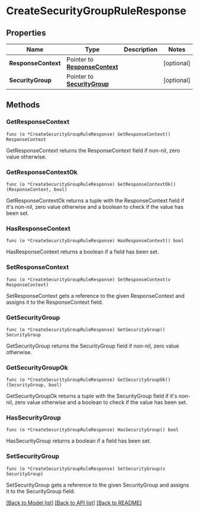 # CreateSecurityGroupRuleResponse

## Properties

Name | Type | Description | Notes
------------ | ------------- | ------------- | -------------
**ResponseContext** | Pointer to [**ResponseContext**](ResponseContext.md) |  | [optional] 
**SecurityGroup** | Pointer to [**SecurityGroup**](SecurityGroup.md) |  | [optional] 

## Methods

### GetResponseContext

`func (o *CreateSecurityGroupRuleResponse) GetResponseContext() ResponseContext`

GetResponseContext returns the ResponseContext field if non-nil, zero value otherwise.

### GetResponseContextOk

`func (o *CreateSecurityGroupRuleResponse) GetResponseContextOk() (ResponseContext, bool)`

GetResponseContextOk returns a tuple with the ResponseContext field if it's non-nil, zero value otherwise
and a boolean to check if the value has been set.

### HasResponseContext

`func (o *CreateSecurityGroupRuleResponse) HasResponseContext() bool`

HasResponseContext returns a boolean if a field has been set.

### SetResponseContext

`func (o *CreateSecurityGroupRuleResponse) SetResponseContext(v ResponseContext)`

SetResponseContext gets a reference to the given ResponseContext and assigns it to the ResponseContext field.

### GetSecurityGroup

`func (o *CreateSecurityGroupRuleResponse) GetSecurityGroup() SecurityGroup`

GetSecurityGroup returns the SecurityGroup field if non-nil, zero value otherwise.

### GetSecurityGroupOk

`func (o *CreateSecurityGroupRuleResponse) GetSecurityGroupOk() (SecurityGroup, bool)`

GetSecurityGroupOk returns a tuple with the SecurityGroup field if it's non-nil, zero value otherwise
and a boolean to check if the value has been set.

### HasSecurityGroup

`func (o *CreateSecurityGroupRuleResponse) HasSecurityGroup() bool`

HasSecurityGroup returns a boolean if a field has been set.

### SetSecurityGroup

`func (o *CreateSecurityGroupRuleResponse) SetSecurityGroup(v SecurityGroup)`

SetSecurityGroup gets a reference to the given SecurityGroup and assigns it to the SecurityGroup field.


[[Back to Model list]](../README.md#documentation-for-models) [[Back to API list]](../README.md#documentation-for-api-endpoints) [[Back to README]](../README.md)


